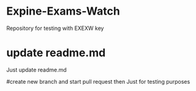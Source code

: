 # Expine-Exams-Watch
Repository for testing with EXEXW key

# update readme.md
Just update readme.md

#create new branch and start pull request then
Just for testing purposes
